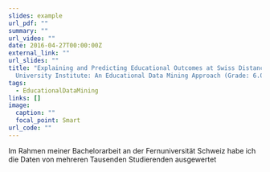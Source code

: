 ```yaml
---
slides: example
url_pdf: ""
summary: ""
url_video: ""
date: 2016-04-27T00:00:00Z
external_link: ""
url_slides: ""
title: "Explaining and Predicting Educational Outcomes at Swiss Distance
  University Institute: An Educational Data Mining Approach (Grade: 6.0/6.0)"
tags:
  - EducationalDataMining
links: []
image:
  caption: ""
  focal_point: Smart
url_code: ""
---
```

Im Rahmen meiner Bachelorarbeit an der Fernuniversität Schweiz habe ich die Daten von mehreren Tausenden Studierenden ausgewertet